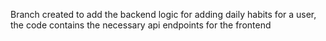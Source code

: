 Branch created to add the backend logic for adding daily habits for a user, the code contains the necessary api endpoints for the frontend
